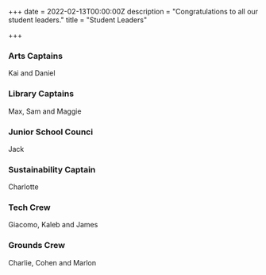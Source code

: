 +++
date = 2022-02-13T00:00:00Z
description = "Congratulations to all our student leaders."
title = "Student Leaders"

+++
### Arts Captains

Kai and Daniel

### Library Captains

Max, Sam and Maggie

### Junior School Counci

Jack

### Sustainability Captain

Charlotte

### Tech Crew

Giacomo, Kaleb and James

### Grounds Crew

Charlie, Cohen and Marlon